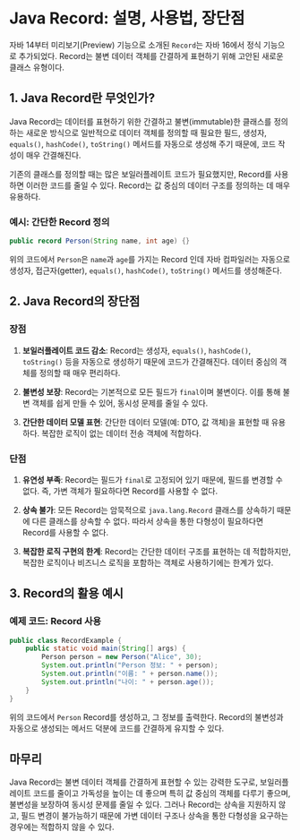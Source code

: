 # Java Record: 설명, 사용법, 장단점

자바 14부터 미리보기(Preview) 기능으로 소개된 `Record`는 자바 16에서 정식 기능으로 추가되었다. Record는 불변 데이터 객체를 간결하게 표현하기 위해 고안된 새로운 클래스 유형이다. 

## 1. Java Record란 무엇인가?

Java Record는 데이터를 표현하기 위한 간결하고 불변(immutable)한 클래스를 정의하는 새로운 방식으로 일반적으로 데이터 객체를 정의할 때 필요한 필드, 생성자, `equals()`, `hashCode()`, `toString()` 메서드를 자동으로 생성해 주기 때문에, 코드 작성이 매우 간결해진다.

기존의 클래스를 정의할 때는 많은 보일러플레이트 코드가 필요했지만, Record를 사용하면 이러한 코드를 줄일 수 있다. Record는 값 중심의 데이터 구조를 정의하는 데 매우 유용하다.

### 예시: 간단한 Record 정의

```java
public record Person(String name, int age) {}
```
위의 코드에서 `Person`은 `name`과 `age`를 가지는 Record 인데 자바 컴파일러는 자동으로 생성자, 접근자(getter), `equals()`, `hashCode()`, `toString()` 메서드를 생성해준다.

## 2. Java Record의 장단점

### 장점

1. **보일러플레이트 코드 감소**: Record는 생성자, `equals()`, `hashCode()`, `toString()` 등을 자동으로 생성하기 때문에 코드가 간결해진다. 데이터 중심의 객체를 정의할 때 매우 편리하다.

2. **불변성 보장**: Record는 기본적으로 모든 필드가 `final`이며 불변이다. 이를 통해 불변 객체를 쉽게 만들 수 있어, 동시성 문제를 줄일 수 있다.

3. **간단한 데이터 모델 표현**: 간단한 데이터 모델(예: DTO, 값 객체)을 표현할 때 유용하다. 복잡한 로직이 없는 데이터 전송 객체에 적합하다.

### 단점

1. **유연성 부족**: Record는 필드가 `final`로 고정되어 있기 때문에, 필드를 변경할 수 없다. 즉, 가변 객체가 필요하다면 Record를 사용할 수 없다.

2. **상속 불가**: 모든 Record는 암묵적으로 `java.lang.Record` 클래스를 상속하기 때문에 다른 클래스를 상속할 수 없다. 따라서 상속을 통한 다형성이 필요하다면 Record를 사용할 수 없다.

3. **복잡한 로직 구현의 한계**: Record는 간단한 데이터 구조를 표현하는 데 적합하지만, 복잡한 로직이나 비즈니스 로직을 포함하는 객체로 사용하기에는 한계가 있다.

## 3. Record의 활용 예시

### 예제 코드: Record 사용

```java
public class RecordExample {
    public static void main(String[] args) {
        Person person = new Person("Alice", 30);
        System.out.println("Person 정보: " + person);
        System.out.println("이름: " + person.name());
        System.out.println("나이: " + person.age());
    }
}
```
위의 코드에서 `Person` Record를 생성하고, 그 정보를 출력한다. Record의 불변성과 자동으로 생성되는 메서드 덕분에 코드를 간결하게 유지할 수 있다.

## 마무리

Java Record는 불변 데이터 객체를 간결하게 표현할 수 있는 강력한 도구로, 보일러플레이트 코드를 줄이고 가독성을 높이는 데 좋으며 특히 값 중심의 객체를 다루기 좋으며, 불변성을 보장하여 동시성 문제를 줄일 수 있다. 그러나 Record는 상속을 지원하지 않고, 필드 변경이 불가능하기 때문에 가변 데이터 구조나 상속을 통한 다형성을 요구하는 경우에는 적합하지 않을 수 있다.

